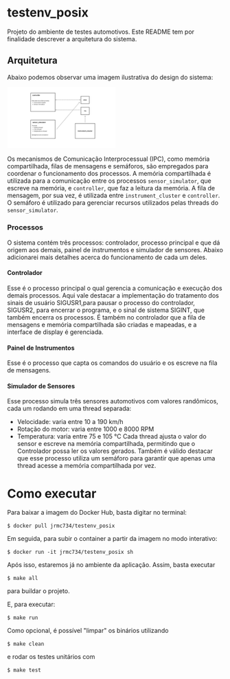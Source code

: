 # testenv_posix

Projeto do ambiente de testes automotivos. Este README tem por finalidade descrever a arquitetura do sistema.

## Arquitetura

Abaixo podemos observar uma imagem ilustrativa do design do sistema:

<img src="./Arquitetura_Sistema.jpg" alt="Figura" style="width:50%;"/>

Os mecanismos de Comunicação Interprocessual (IPC), como memória compartilhada, filas de mensagens e semáforos, são empregados para coordenar o funcionamento dos processos. A memória compartilhada é utilizada para a comunicação entre os processos `sensor_simulator`, que escreve na memória, e `controller`, que faz a leitura da memória. A fila de mensagem, por sua vez, é utilizada entre `instrument_cluster` e `controller`. O semáforo é utilizado para gerenciar recursos utilizados pelas threads do `sensor_simulator`.


### **Processos**

O sistema contém três processos: controlador, processo principal e que dá origem aos demais, painel de instrumentos e simulador de sensores. Abaixo adicionarei mais detalhes acerca do funcionamento de cada um deles.

#### **Controlador**

Esse é o processo principal o qual gerencia a comunicação e execução dos demais processos. Aqui vale destacar a implementação do tratamento dos sinais de usuário SIGUSR1,para pausar o processo do controlador, SIGUSR2, para encerrar o programa, e o sinal de sistema SIGINT, que também encerra os processos. É também no controlador que a fila de mensagens e memória compartilhada são criadas e mapeadas, e a interface de display é gerenciada.

#### **Painel de Instrumentos**

Esse é o processo que capta os comandos do usuário e os escreve na fila de mensagens.

#### **Simulador de Sensores**

Esse processo simula três sensores automotivos com valores randômicos, cada um rodando em uma thread separada:
- Velocidade: varia entre 10 a 190 km/h
- Rotação do motor: varia entre 1000 e 8000 RPM
- Temperatura: varia entre 75 e 105 °C
Cada thread ajusta o valor do sensor e escreve na memória compartilhada, permitindo que o Controlador possa ler os valores gerados. Também é válido destacar que esse processo utiliza um semáforo para garantir que apenas uma thread acesse a memória compartilhada por vez.

# Como executar

Para baixar a imagem do Docker Hub, basta digitar no terminal:
```
$ docker pull jrmc734/testenv_posix
```

Em seguida, para subir o container a partir da imagem no modo interativo:
```
$ docker run -it jrmc734/testenv_posix sh
```

Após isso, estaremos já no ambiente da aplicação. Assim, basta executar
```
$ make all
```
para buildar o projeto.

E, para executar:
```
$ make run
```

Como opcional, é possível "limpar" os binários utilizando
```
$ make clean
```
e rodar os testes unitários com 
```
$ make test
```
